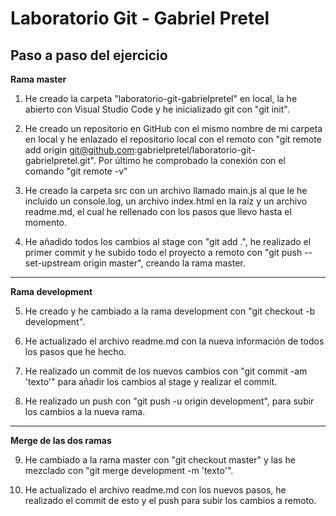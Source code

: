 # Laboratorio Git - Gabriel Pretel

## Paso a paso del ejercicio

**Rama master**

1. He creado la carpeta "laboratorio-git-gabrielpretel" en local, la he abierto con Visual Studio Code y he inicializado git con "git init".

2. He creado un repositorio en GitHub con el mismo nombre de mi carpeta en local y he enlazado el repositorio local con el remoto con "git remote add origin git@github.com:gabrielpretel/laboratorio-git-gabrielpretel.git". Por último he comprobado la conexión con el comando "git remote -v"

3. He creado la carpeta src con un archivo llamado main.js al que le he incluido un console.log, un archivo index.html en la raíz y un archivo readme.md, el cual he rellenado con los pasos que llevo hasta el momento.

4. He añadido todos los cambios al stage con "git add .", he realizado el primer commit y he subido todo el proyecto a remoto con "git push --set-upstream origin master", creando la rama master.

<hr>

**Rama development**

5. He creado y he cambiado a la rama development con "git checkout -b development".

6. He actualizado el archivo readme.md con la nueva información de todos los pasos que he hecho.

7. He realizado un commit de los nuevos cambios con "git commit -am 'texto'" para añadir los cambios al stage y realizar el commit.

8. He realizado un push con "git push -u origin development", para subir los cambios a la nueva rama.

<hr>

**Merge de las dos ramas**

9. He cambiado a la rama master con "git checkout master" y las he mezclado con "git merge development -m 'texto'".

10. He actualizado el archivo readme.md con los nuevos pasos, he realizado el commit de esto y el push para subir los cambios a remoto.